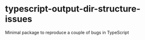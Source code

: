 # typescript-output-dir-structure-issues
Minimal package to reproduce a couple of bugs in TypeScript
